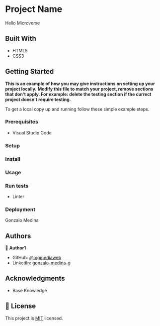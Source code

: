 # Project Name

Hello Microverse


## Built With

- HTML5
- CSS3

## Getting Started

**This is an example of how you may give instructions on setting up your project locally.**
**Modify this file to match your project, remove sections that don't apply. For example: delete the testing section if the currect project doesn't require testing.**


To get a local copy up and running follow these simple example steps.

### Prerequisites

- Visual Studio Code

### Setup

### Install

### Usage

### Run tests

- Linter

### Deployment

Gonzalo Medina

## Authors

👤 **Author1**

- GitHub: [@mgmediaweb](https://github.com/mgmediaweb)
- LinkedIn: [gonzalo-medina-g](https://www.linkedin.com/in/gonzalo-medina-g/)

## Acknowledgments

- Base Knowledge

## 📝 License

This project is [MIT](./MIT.md) licensed.